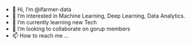 - 👋 Hi, I’m @ifarmer-data
- 👀 I’m interested in Machine Learning, Deep Learning, Data Analytics.
- 🌱 I’m currently learning new Tech
- 💞️ I’m looking to collaborate on gorup members
- 📫 How to reach me ...

<!---
ifarmer-data/ifarmer-data is a ✨ special ✨ repository because its `README.md` (this file) appears on your GitHub profile.
You can click the Preview link to take a look at your changes.
--->

